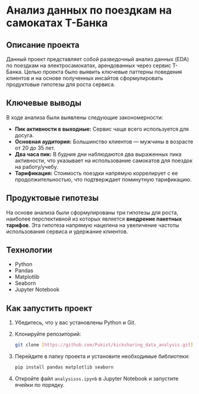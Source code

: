 # Анализ данных по поездкам на самокатах Т-Банка

## Описание проекта
Данный проект представляет собой разведочный анализ данных (EDA) по поездкам на электросамокатах, арендованных через сервис Т-Банка. Целью проекта было выявить ключевые паттерны поведения клиентов и на основе полученных инсайтов сформулировать продуктовые гипотезы для роста сервиса.

## Ключевые выводы
В ходе анализа были выявлены следующие закономерности:
* **Пик активности в выходные:** Сервис чаще всего используется для досуга.
* **Основная аудитория:** Большинство клиентов — мужчины в возрасте от 20 до 35 лет.
* **Два часа пик:** В будние дни наблюдаются два выраженных пика активности, что указывает на использование самокатов для поездок на работу/учебу.
* **Тарификация:** Стоимость поездки напрямую коррелирует с ее продолжительностью, что подтверждает поминутную тарификацию.

## Продуктовые гипотезы
На основе анализа были сформулированы три гипотезы для роста, наиболее перспективной из которых является **внедрение пакетных тарифов**. Эта гипотеза напрямую нацелена на увеличение частоты использования сервиса и удержание клиентов.

## Технологии
* Python
* Pandas
* Matplotlib
* Seaborn
* Jupyter Notebook

## Как запустить проект
1.  Убедитесь, что у вас установлены Python и Git.
2.  Клонируйте репозиторий:
    ```bash
    git clone [https://github.com/Pukist/kicksharing_data_analysis.git](https://github.com/Pukist/kicksharing_data_analysis.git)
    ```
3.  Перейдите в папку проекта и установите необходимые библиотеки:
    ```bash
    pip install pandas matplotlib seaborn
    ```

4.  Откройте файл `analysisss.ipynb` в Jupyter Notebook и запустите ячейки по порядку.
